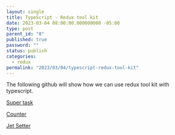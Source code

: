 ```yaml
---
layout: single
title: TypeScript - Redux tool kit
date: 2023-03-04 08:00:00.000000000 -05:00
type: post
parent_id: "0"
published: true
password: ""
status: publish
categories:
  - redux
permalink: "2023/03/04/typescript-redux-tool-kit"
---
```


The following github will show how we can use redux tool kit with typescript.

[Super task](https://github.com/stevekinney/supertasker)

[Counter](https://github.com/stevekinney/accident-counter-rtk)

[Jet Setter](https://github.com/stevekinney/jetsetter-rtk)

